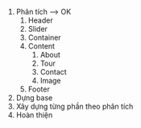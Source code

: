 1. Phân tích --> OK
    1. Header
    2. Slider
    3. Container    
    4. Content
        1. About 
        2. Tour
        3. Contact
        4. Image
    5. Footer
2. Dựng base
3. Xây dựng từng phần theo phân tích
4. Hoàn thiện
